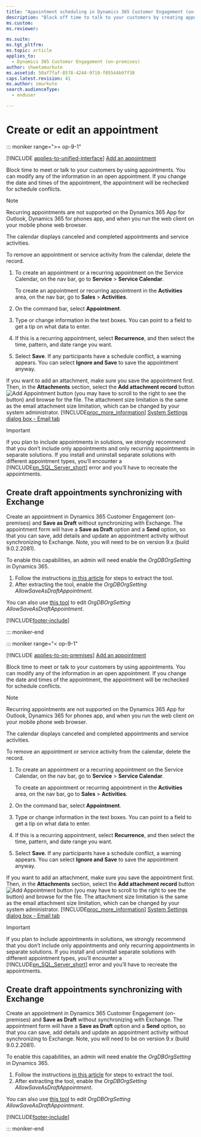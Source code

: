 ```yaml
---
title: "Appointment scheduling in Dynamics 365 Customer Engagement (on-premises)"
description: "Block off time to talk to your customers by creating appointments. You can modify any of the information in an open appointment, or create a draft."
ms.custom: 
ms.reviewer: 

ms.suite: 
ms.tgt_pltfrm: 
ms.topic: article
applies_to: 
  - Dynamics 365 Customer Engagement (on-premises)
author: shwetamurkute
ms.assetid: 50af7faf-8578-4244-9710-f05544b97f38
caps.latest.revision: 41
ms.author: smurkute
search.audienceType: 
  - enduser

---
```

# Create or edit an appointment


::: moniker range=">= op-9-1"

[!INCLUDE [applies-to-unified-interface](../includes/applies-to-unified-interface.md)] [Add an appointment](/powerapps/user/add-activities#add-an-appointment)

Block time to meet or talk to your customers by using appointments. You can modify any of the information in an open appointment. If you change the date and times of the appointment, the appointment will be rechecked for schedule conflicts.  

> [!NOTE]
> Recurring appointments are not supported on the Dynamics 365 App for Outlook, Dynamics 365 for phones app, and when you run the web client on your mobile phone web browser. 

The calendar displays canceled and completed appointments and service activities. 

To remove an appointment or service activity from the calendar, delete the record.  
  
1. To create an appointment or a recurring appointment on the Service Calendar, on the nav bar, go to **Service** > **Service Calendar**.   
  
   To create an appointment or recurring appointment in the **Activities** area, on the nav bar, go to **Sales** > **Activities**.   
  
2. On the command bar, select **Appointment**.  
  
3. Type or change information in the text boxes. You can point to a field to get a tip on what data to enter.  
  
4. If this is a recurring appointment, select **Recurrence**, and then select the time, pattern, and date range you want.  
  
5. Select **Save**. If any participants have a schedule conflict, a warning appears. You can select **Ignore and Save** to save the appointment anyway.  
 
If you want to add an attachment, make sure you save the appointment first. Then, in the **Attachments** section, select the **Add attachment record** button ![Add Appointment button](../basics/media/plus-sign-icon.png "Add Appointment button") (you may have to scroll to the right to see the button) and browse for the file. The attachment size limitation is the same as the email attachment size limitation, which can be changed by your system administrator. [!INCLUDE[proc_more_information](../includes/proc-more-information.md)] [System Settings dialog box - Email tab](../admin/system-settings-dialog-box-email-tab.md)

> [!IMPORTANT]
>  If you plan to include appointments in solutions, we strongly recommend that you don’t include only appointments and only recurring appointments in separate solutions. If you install and uninstall separate solutions with different appointment types, you’ll encounter a [!INCLUDE[pn_SQL_Server_short](../includes/pn-sql-server-short.md)] error and you’ll have to recreate the appointments. 

## Create draft appointments synchronizing with Exchange

Create an appointment in Dynamics 365 Customer Engagement (on-premises) and **Save as Draft** without synchronizing with Exchange. The appointment form will have a **Save as Draft** option and a **Send** option, so that you can save, add details and update an appointment activity without synchronizing to Exchange. Note, you will need to be on version 9.x (build 9.0.2.2081).

To enable this capabilities, an admin will need enable the *OrgDBOrgSetting* in Dynamics 365. 

1. Follow the instructions [in this article](https://support.microsoft.com/help/2691237/orgdborgsettings-tool-for-microsoft-dynamics-crm) for steps to extract the tool.
2. After extracting the tool, enable the *OrgDBOrgSetting AllowSaveAsDraftAppointment*.

You can also use [this tool](https://github.com/seanmcne/OrgDbOrgSettings/releases/) to edit *OrgDBOrgSetting AllowSaveAsDraftAppointment*.



[!INCLUDE[footer-include](../../../includes/footer-banner.md)]

::: moniker-end

::: moniker range="< op-9-1"


[!INCLUDE [applies-to-on-premises](../includes/applies-to-on-premises.md)] [Add an appointment](/powerapps/user/add-activities#add-an-appointment)

Block time to meet or talk to your customers by using appointments. You can modify any of the information in an open appointment. If you change the date and times of the appointment, the appointment will be rechecked for schedule conflicts.  

> [!NOTE]
> Recurring appointments are not supported on the Dynamics 365 App for Outlook, Dynamics 365 for phones app, and when you run the web client on your mobile phone web browser. 

The calendar displays canceled and completed appointments and service activities. 

To remove an appointment or service activity from the calendar, delete the record.  
  
1. To create an appointment or a recurring appointment on the Service Calendar, on the nav bar, go to **Service** > **Service Calendar**.   
  
   To create an appointment or recurring appointment in the **Activities** area, on the nav bar, go to **Sales** > **Activities**.   
  
2. On the command bar, select **Appointment**.  
  
3. Type or change information in the text boxes. You can point to a field to get a tip on what data to enter.  
  
4. If this is a recurring appointment, select **Recurrence**, and then select the time, pattern, and date range you want.  
  
5. Select **Save**. If any participants have a schedule conflict, a warning appears. You can select **Ignore and Save** to save the appointment anyway.  
 
If you want to add an attachment, make sure you save the appointment first. Then, in the **Attachments** section, select the **Add attachment record** button ![Add Appointment button](../basics/media/plus-sign-icon.png "Add Appointment button") (you may have to scroll to the right to see the button) and browse for the file. The attachment size limitation is the same as the email attachment size limitation, which can be changed by your system administrator. [!INCLUDE[proc_more_information](../includes/proc-more-information.md)] [System Settings dialog box - Email tab](../admin/system-settings-dialog-box-email-tab.md)

> [!IMPORTANT]
>  If you plan to include appointments in solutions, we strongly recommend that you don’t include only appointments and only recurring appointments in separate solutions. If you install and uninstall separate solutions with different appointment types, you’ll encounter a [!INCLUDE[pn_SQL_Server_short](../includes/pn-sql-server-short.md)] error and you’ll have to recreate the appointments. 

## Create draft appointments synchronizing with Exchange

Create an appointment in Dynamics 365 Customer Engagement (on-premises) and **Save as Draft** without synchronizing with Exchange. The appointment form will have a **Save as Draft** option and a **Send** option, so that you can save, add details and update an appointment activity without synchronizing to Exchange. Note, you will need to be on version 9.x (build 9.0.2.2081).

To enable this capabilities, an admin will need enable the *OrgDBOrgSetting* in Dynamics 365. 

1. Follow the instructions [in this article](https://support.microsoft.com/help/2691237/orgdborgsettings-tool-for-microsoft-dynamics-crm) for steps to extract the tool.
2. After extracting the tool, enable the *OrgDBOrgSetting AllowSaveAsDraftAppointment*.

You can also use [this tool](https://github.com/seanmcne/OrgDbOrgSettings/releases/) to edit *OrgDBOrgSetting AllowSaveAsDraftAppointment*.



[!INCLUDE[footer-include](../../../includes/footer-banner.md)]


::: moniker-end
